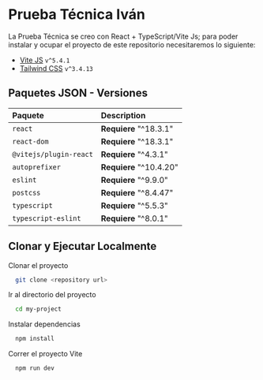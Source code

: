 
# Prueba Técnica Iván

La Prueba Técnica se creo con React + TypeScript/Vite Js; para poder instalar y ocupar el proyecto de este repositorio necesitaremos lo siguiente:

- [Vite JS](https://vitejs.dev/guide/) `v^5.4.1`
- [Tailwind CSS](https://tailwindcss.com/docs/guides/vite) `v^3.4.13`

## Paquetes JSON - Versiones

| Paquete |         Description                |
| :--------         | :------------------------- |
| `react` | **Requiere** "^18.3.1" |
| `react-dom` | **Requiere** "^18.3.1" |
| `@vitejs/plugin-react` | **Requiere** "^4.3.1" |
| `autoprefixer` | **Requiere** "^10.4.20" |
| `eslint` | **Requiere** "^9.9.0" |
| `postcss` | **Requiere** "^8.4.47" |
| `typescript` | **Requiere** "^5.5.3" |
| `typescript-eslint` | **Requiere** "^8.0.1" |

## Clonar y Ejecutar Localmente

Clonar el proyecto

```bash
  git clone <repository url>
```

Ir al directorio del proyecto

```bash
  cd my-project
```

Instalar dependencias

```bash
  npm install
```

Correr el proyecto Vite

```bash
  npm run dev
```